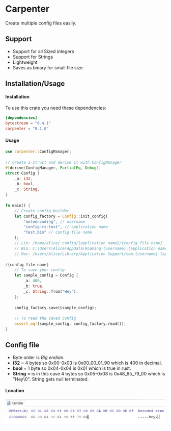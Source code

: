 # Carpenter

Create multiple config files easily.

## Support
- Support for all Sized integers
- Support for Strings
- Lightweight
- Saves as binary for small file size

## Installation/Usage
#### Installation
To use this crate you need these dependencies:
```toml
[dependencies]
bytestream = "0.4.1"
carpenter = "0.1.0"
```

#### Usage
```rust
use carpenter::ConfigManager;

// Create a struct and derive it with ConfigManager
#[derive(ConfigManager, PartialEq, Debug)]
struct Config {
    _a: i32,
    _b: bool,
    _c: String,
}

fn main() {
    // Create config builder
    let config_factory = Config::init_config(
        "meloencoding", // username
        "config-rs-test", // application name
        "test.bin" // config file name
    );
    // Lin: /home/alice/.config/{application name}/{config file name}
    // Win: C:\Users\Alice\AppData\Roaming\{username}\{application name}\config/{config file name}
    // Mac: /Users/Alice/Library/Application Support/com.{username}.{application name}
    
/{config file name}
    // To save your config
    let sample_config = Config {
        _a: 400,
        _b: true,
        _c: String::from("Hey"),
    };

    config_factory.save(&sample_config);

    // To read the saved config
    assert_eq!(sample_config, config_factory.read());
}
```

## Config file 
- Byte order is *Big endian*. 
- **i32** = 4 bytes so 0x00-0x03 is 0x00_00_01_90 which is 400 in decimal. 
- **bool** = 1 byte so 0x04-0x04 is 0x01 which is true in rust.
- **String** = is in this case 4 bytes so 0x05-0x08 is 0x48_65_79_00 which is "Hey\0". String gets null terminated.

#### Location



<img title="config file in hxd" alt="config file in hxd" src="hxd-file-example.JPG">